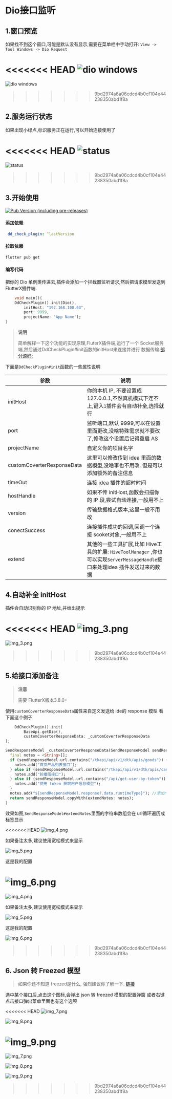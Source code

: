 # Dio接口监听

## 1.窗口预览

如果找不到这个窗口,可能是默认没有显示,需要在菜单栏中手动打开: `View -> Tool Windows -> Dio Request`

<<<<<<< HEAD
![dio windows](../../assets/images/_dio_01.png)
=======
![dio windows](/images/dio/_dio_01.png)
>>>>>>> 9bd2974a6a06cdcd4b0cf104e44238350abd1f8a

## 2.服务运行状态

如果出现小绿点,标识服务正在运行,可以开始连接使用了

<<<<<<< HEAD
![status](../../assets/images/img_2.png)
=======
![status](/images/dio/img_2.png)
>>>>>>> 9bd2974a6a06cdcd4b0cf104e44238350abd1f8a

## 3.开始使用

[![Pub Version (including pre-releases)](https://img.shields.io/pub/v/dd_check_plugin)](https://pub.dev/packages/dd_check_plugin)

#### 添加依赖

```yaml
 dd_check_plugin: ^lastVersion
```

#### 拉取依赖

```bash
flutter pub get
```

#### 编写代码

把你的 Dio 单例类传进去,插件会添加一个拦截器监听请求,然后把请求模型发送到 FlutterX插件端.

```dart
    void main(){
    DdCheckPlugin().init(Dio(),
        initHost: "192.168.100.63",
        port: 9999,
        projectName: 'App Name');
}
```

> **说明**
>
> 简单解释一下这个功能的实现原理,FluterX插件端,运行了一个 Socket服务端,然后通过DdCheckPlugin#init函数的initHost来连接并进行
> 数据传输.[部分源码:](https://github.com/mdddj/dd_flutter_idea_plugin/blob/d5a57dcf769fd59c383fd89d21e6f6503bff948c/src/main/kotlin/shop/itbug/fluttercheckversionx/socket/service/DioApiService.kt#L112)

下面是`DdCheckPlugin#init`函数的一些属性说明

| 参数 | 说明 |
|---|---|
| initHost | 你的本机 IP, 不要设置成 127.0.0.1,不然真机模式下连不上,键入`1`插件会有自动补全,选择就行 |
| port | 监听端口,默认 9999,可以在设置里面更改,没啥特殊需求就不要改了,修改这个设置后记得重启 AS |
| projectName | 自定义你的项目名字 |
| customCoverterResponseData | 这里可以修改传到 idea 里面的数据模型,没啥事也不用改. 但是可以添加额外的备注信息 |
| timeOut | 连接 idea 插件的超时时间 |
| hostHandle | 如果不传 initHost,函数会扫描你的 IP 段,尝试自动连接,一般用不上 |
| version | 传输数据格式版本,这里一般不用改 |
| conectSuccess | 连接插件成功的回调,回调一个连接 scoket对象,一般用不上 |
| extend | 其他的一些工具扩展,比如 Hive工具的扩展: `HiveToolManager` ,你也可以实现`ServerMessageHandle`接口来处理idea 插件发送过来的数据 |


## 4.自动补全 initHost

插件会自动识别你的 IP 地址,并给出提示

<<<<<<< HEAD
![img_3.png](../../assets/images/img_3.png)
=======
![img_3.png](/images/dio/img_3.png)
>>>>>>> 9bd2974a6a06cdcd4b0cf104e44238350abd1f8a

## 5.给接口添加备注

> **注意**
>
> 需要 FlutterX版本3.8.0+

使用`customCoverterResponseData`属性来自定义发送给 ide的 response 模型
看下面这个例子

```dart
    DdCheckPlugin().init(
        BaseApi.getDio(),
        customCoverterResponseData: _customCoverterResponseData
);

SendResponseModel _customCoverterResponseData(SendResponseModel sendResponseModel) {
  final notes = <String>[];
  if (sendResponseModel.url.contains("/tkapi/api/v1/dtk/apis/goods")) {
    notes.add("首页产品列表接口");
  } else if (sendResponseModel.url.contains("/tkapi/api/v1/dtk/apis/carousel-list")) {
    notes.add("轮播图接口");
  } else if (sendResponseModel.url.contains("/api/get-user-by-token")) {
    notes.add("使用 token 获取用户信息模型");
  }
  notes.add("${sendResponseModel.response?.data.runtimeType}"); //添加response返回类型
  return sendResponseModel.copyWith(extendNotes: notes);
}
```

效果如图,`SendResponseModel#extendNotes`里面的字符串数组会在 url循环遍历成标签显示

<<<<<<< HEAD
![img_4.png](../../assets/images/img_4.png)

如果备注太多,建议使用宽松模式来显示

![img_5.png](../../assets/images/img_5.png)

这是我的配置

![img_6.png](../../assets/images/img_6.png)
=======
![img_4.png](/images/dio/img_4.png)

如果备注太多,建议使用宽松模式来显示

![img_5.png](/images/dio/img_5.png)

这是我的配置

![img_6.png](/images/dio/img_6.png)
>>>>>>> 9bd2974a6a06cdcd4b0cf104e44238350abd1f8a

## 6. Json 转 Freezed 模型

> 如果你还不知道 freezed是什么, 强烈建议你了解一下. [链接](https://pub.dev/packages/freezed)

选中某个接口后,点击这个图标,会弹出 json 转 freezed 模型的配置弹窗
或者右键点击接口弹出菜单里面也有这个选项

<<<<<<< HEAD
![img_7.png](../../assets/images/img_7.png)

![img_8.png](../../assets/images/img_8.png)

![img_9.png](../../assets/images/img_9.png)
=======
![img_7.png](/images/dio/img_7.png)

![img_8.png](/images/dio/img_8.png)

![img_9.png](/images/dio/img_9.png)
>>>>>>> 9bd2974a6a06cdcd4b0cf104e44238350abd1f8a


